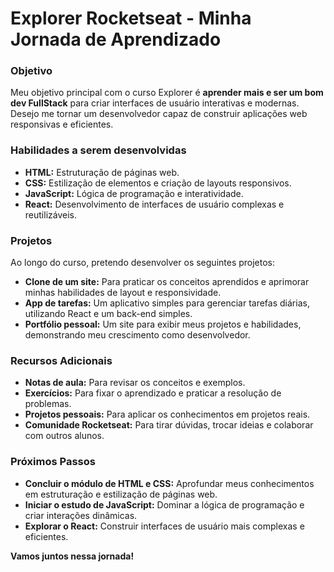 #  Explorer Rocketseat - Minha Jornada de Aprendizado

### Objetivo
Meu objetivo principal com o curso Explorer é **aprender mais e ser um bom dev FullStack** para criar interfaces de usuário interativas e modernas. Desejo me tornar um desenvolvedor capaz de construir aplicações web responsivas e eficientes.

### Habilidades a serem desenvolvidas
* **HTML:** Estruturação de páginas web.
* **CSS:** Estilização de elementos e criação de layouts responsivos.
* **JavaScript:** Lógica de programação e interatividade.
* **React:** Desenvolvimento de interfaces de usuário complexas e reutilizáveis.

### Projetos
Ao longo do curso, pretendo desenvolver os seguintes projetos:
* **Clone de um site:** Para praticar os conceitos aprendidos e aprimorar minhas habilidades de layout e responsividade.
* **App de tarefas:** Um aplicativo simples para gerenciar tarefas diárias, utilizando React e um back-end simples.
* **Portfólio pessoal:** Um site para exibir meus projetos e habilidades, demonstrando meu crescimento como desenvolvedor.

### Recursos Adicionais
* **Notas de aula:** Para revisar os conceitos e exemplos.
* **Exercícios:** Para fixar o aprendizado e praticar a resolução de problemas.
* **Projetos pessoais:** Para aplicar os conhecimentos em projetos reais.
* **Comunidade Rocketseat:** Para tirar dúvidas, trocar ideias e colaborar com outros alunos.

### Próximos Passos
* **Concluir o módulo de HTML e CSS:** Aprofundar meus conhecimentos em estruturação e estilização de páginas web.
* **Iniciar o estudo de JavaScript:** Dominar a lógica de programação e criar interações dinâmicas.
* **Explorar o React:** Construir interfaces de usuário mais complexas e eficientes.

**Vamos juntos nessa jornada!**
